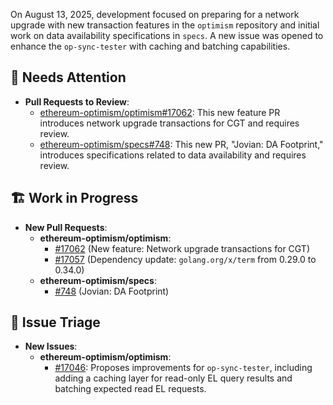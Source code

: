 On August 13, 2025, development focused on preparing for a network upgrade with new transaction features in the `optimism` repository and initial work on data availability specifications in `specs`. A new issue was opened to enhance the `op-sync-tester` with caching and batching capabilities.

## 🚨 Needs Attention
- **Pull Requests to Review**:
    - [ethereum-optimism/optimism#17062](https://github.com/ethereum-optimism/optimism/pull/17062): This new feature PR introduces network upgrade transactions for CGT and requires review.
    - [ethereum-optimism/specs#748](https://github.com/ethereum-optimism/specs/pull/748): This new PR, "Jovian: DA Footprint," introduces specifications related to data availability and requires review.

## 🏗️ Work in Progress
- **New Pull Requests**:
    - **ethereum-optimism/optimism**:
        - [#17062](https://github.com/ethereum-optimism/optimism/pull/17062) (New feature: Network upgrade transactions for CGT)
        - [#17057](https://github.com/ethereum-optimism/optimism/pull/17057) (Dependency update: `golang.org/x/term` from 0.29.0 to 0.34.0)
    - **ethereum-optimism/specs**:
        - [#748](https://github.com/ethereum-optimism/specs/pull/748) (Jovian: DA Footprint)

## 🐞 Issue Triage
- **New Issues**:
    - **ethereum-optimism/optimism**:
        - [#17046](https://github.com/ethereum-optimism/optimism/issues/17046): Proposes improvements for `op-sync-tester`, including adding a caching layer for read-only EL query results and batching expected read EL requests.